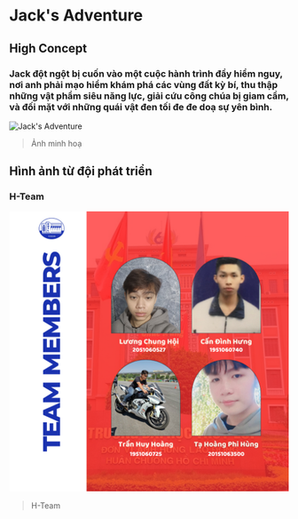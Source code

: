 # Jack's Adventure
## High Concept
### Jack đột ngột bị cuốn vào một cuộc hành trình đầy hiểm nguy, nơi anh phải mạo hiểm khám phá các vùng đất kỳ bí, thu thập những vật phẩm siêu năng lực, giải cứu công chúa bị giam cầm, và đối mặt với những quái vật đen tối đe đe doạ sự yên bình.

![Jack's Adventure](https://assetstorev1-prd-cdn.unity3d.com/package-screenshot/94410e83-6beb-43f5-bc41-920dfdc2b9b3.webp)
> Ảnh minh hoạ

## Hình ảnh từ đội phát triển
### H-Team
![Team-member](./Assets/Team-member/team-member.jpg)
> H-Team
